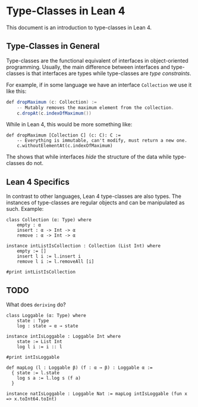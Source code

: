 # Type-Classes in Lean 4

This document is an introduction to type-classes in Lean 4.

## Type-Classes in General

Type-classes are the functional equivalent of interfaces in object-oriented
programming. Usually, the main difference between interfaces and type-classes
is that interfaces are types while type-classes are *type constraints*.

For example, if in some language we have an interface `Collection` we use it like
this:
```csharp
def dropMaximum (c: Collection) :=
    -- Mutably removes the maximum element from the collection.
    c.dropAt(c.indexOfMaximum())
```
While in Lean 4, this would be more something like:
```lean
def dropMaximum [Collection C] (c: C): C :=
    -- Everything is immutable, can't modify, must return a new one.
    c.withoutElementAt(c.indexOfMaximum)
```
The shows that while interfaces *hide* the structure of the data while
type-classes do not.

## Lean 4 Specifics

In contrast to other languages, Lean 4 type-classes are also types. The
instances of type-classes are regular objects and can be manipulated as such.
Example:
```lean
class Collection (α: Type) where
    empty : α
    insert : α -> Int -> α
    remove : α -> Int -> α

instance intListIsCollection : Collection (List Int) where
    empty := []
    insert l i := l.insert i
    remove l i := l.removeAll [i]

#print intListIsCollection
```

## TODO

What does `deriving` do?
```lean
class Loggable (α: Type) where
    state : Type
    log : state → α → state

instance intIsLoggable : Loggable Int where
    state := List Int
    log l i := i :: l

#print intIsLoggable

def mapLog (l : Loggable β) (f : α → β) : Loggable α :=
  { state := l.state
    log s a := l.log s (f a)
  }

instance natIsLoggable : Loggable Nat := mapLog intIsLoggable (fun x => x.toInt64.toInt)
```
